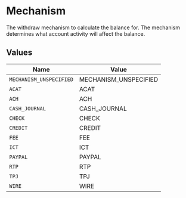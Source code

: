 # Mechanism

The withdraw mechanism to calculate the balance for. The mechanism determines what account activity will affect the balance.


## Values

| Name                    | Value                   |
| ----------------------- | ----------------------- |
| `MECHANISM_UNSPECIFIED` | MECHANISM_UNSPECIFIED   |
| `ACAT`                  | ACAT                    |
| `ACH`                   | ACH                     |
| `CASH_JOURNAL`          | CASH_JOURNAL            |
| `CHECK`                 | CHECK                   |
| `CREDIT`                | CREDIT                  |
| `FEE`                   | FEE                     |
| `ICT`                   | ICT                     |
| `PAYPAL`                | PAYPAL                  |
| `RTP`                   | RTP                     |
| `TPJ`                   | TPJ                     |
| `WIRE`                  | WIRE                    |
